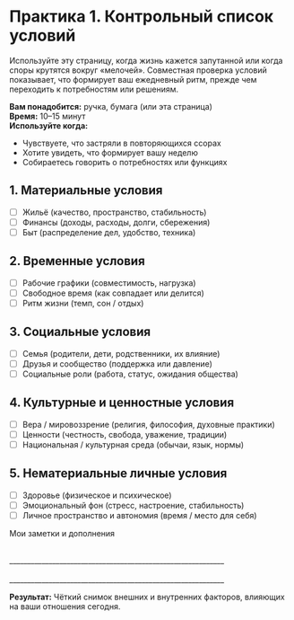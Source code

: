 # Практика 1. Контрольный список условий

Используйте эту страницу, когда жизнь кажется запутанной или когда споры крутятся вокруг «мелочей». Совместная проверка условий показывает, что формирует ваш ежедневный ритм, прежде чем переходить к потребностям или решениям.

**Вам понадобится:** ручка, бумага (или эта страница)<br/>
**Время:** 10–15 минут<br/>
**Используйте когда:**

- Чувствуете, что застряли в повторяющихся ссорах
- Хотите увидеть, что формирует вашу неделю
- Собираетесь говорить о потребностях или функциях

## 1. Материальные условия

- ☐ Жильё (качество, пространство, стабильность)
- ☐ Финансы (доходы, расходы, долги, сбережения)
- ☐ Быт (распределение дел, удобство, техника)

## 2. Временные условия

- ☐ Рабочие графики (совместимость, нагрузка)
- ☐ Свободное время (как совпадает или делится)
- ☐ Ритм жизни (темп, сон / отдых)

## 3. Социальные условия

- ☐ Семья (родители, дети, родственники, их влияние)
- ☐ Друзья и сообщество (поддержка или давление)
- ☐ Социальные роли (работа, статус, ожидания общества)

## 4. Культурные и ценностные условия

- ☐ Вера / мировоззрение (религия, философия, духовные практики)
- ☐ Ценности (честность, свобода, уважение, традиции)
- ☐ Национальная / культурная среда (обычаи, язык, нормы)

## 5. Нематериальные личные условия

- ☐ Здоровье (физическое и психическое)
- ☐ Эмоциональный фон (стресс, настроение, стабильность)
- ☐ Личное пространство и автономия (время / место для себя)

Мои заметки и дополнения

<br/>
____________________________________________________________
<br/><br/>
____________________________________________________________

**Результат:** Чёткий снимок внешних и внутренних факторов, влияющих на ваши отношения сегодня.
